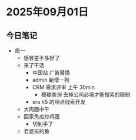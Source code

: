 # 2025年09月01日

## 今日笔记

- 周一
  - 感冒差不多好了
  - 来了干活
    - 中国站 广告替换
    - admin 新增一列
    - CRM 需求评审 上午 30min
      - 模糊查询 去掉公司必填才能搜索的限制
    - era h5 的埋点线索开发
  - 大肉面中午
  - 回家角瓜炒鸡蛋
    - 切到手了
  - 老婆买的鱼
  